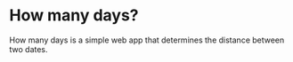 # How many days?

How many days is a simple web app that determines the distance between two dates.
